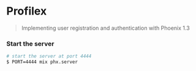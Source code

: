# Profilex

> Implementing user registration and authentication with Phoenix 1.3

### Start the server

```bash
# start the server at port 4444
$ PORT=4444 mix phx.server
```
